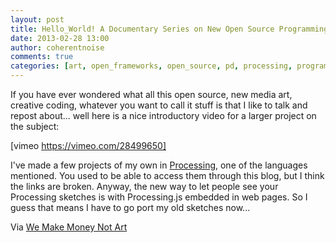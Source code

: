 ```yaml
---
layout: post
title: Hello_World! A Documentary Series on New Open Source Programming Languages
date: 2013-02-28 13:00
author: coherentnoise
comments: true
categories: [art, open_frameworks, open_source, pd, processing, programming, Reposts]
---
```

If you have ever wondered what all this open source, new media art, creative coding, whatever you want to call it stuff is that I like to talk and repost about... well here is a nice introductory video for a larger project on the subject:

[vimeo https://vimeo.com/28499650]

I've made a few projects of my own in <a title="Processing" href="http://processing.org/" target="_blank">Processing</a>, one of the languages mentioned. You used to be able to access them through this blog, but I think the links are broken. Anyway, the new way to let people see your Processing sketches is with Processing.js embedded in web pages. So I guess that means I have to go port my old sketches now...

Via <a title="Hello World! A documentary series on open creative programming languages on We Make Money Not Art" href="http://we-make-money-not-art.com/archives/2013/02/hello-world.php" target="_blank">We Make Money Not Art</a>

